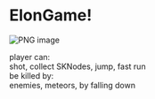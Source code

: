 # ElonGame! 


![PNG image](https://user-images.githubusercontent.com/44978117/229370734-15318d87-98d3-458d-9fe2-7baaf18b0cca.png)


player can:<br>
shot, collect SKNodes, jump, fast run<br>
be killed by:<br>
enemies, meteors, by falling down<br>
